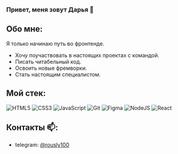 ### Привет, меня зовут Дарья 👋

## Обо мне:
Я только начинаю путь во фронтенде.
- Хочу поучаствовать в настоящих проектах с командой.
- Писать читабельный код.
- Освоить новые фремворки.
- Стать настоящим специалистом.

## Мой стек:
![HTML5](https://img.shields.io/badge/html5-%23E34F26.svg?style=for-the-badge&logo=html5&logoColor=white)
![CSS3](https://img.shields.io/badge/css3-%231572B6.svg?style=for-the-badge&logo=css3&logoColor=white)
![JavaScript](https://img.shields.io/badge/javascript-%23323330.svg?style=for-the-badge&logo=javascript&logoColor=%23F7DF1E)
![Git](https://img.shields.io/badge/git-%23F05033.svg?style=for-the-badge&logo=git&logoColor=white)
![Figma](https://img.shields.io/badge/figma-%23F24E1E.svg?style=for-the-badge&logo=figma&logoColor=white)
![NodeJS](https://img.shields.io/badge/node.js-6DA55F?style=for-the-badge&logo=node.js&logoColor=white)
![React](https://img.shields.io/badge/react-%2320232a.svg?style=for-the-badge&logo=react&logoColor=%2361DAFB)
## Контакты 📫:
- telegram: <a href="https://t.me/rously100" target="_blank">@rously100</a>
